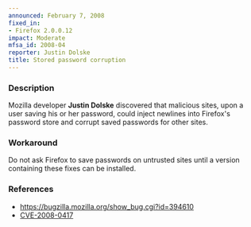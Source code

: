 ```yaml
---
announced: February 7, 2008
fixed_in:
- Firefox 2.0.0.12
impact: Moderate
mfsa_id: 2008-04
reporter: Justin Dolske
title: Stored password corruption
---
```


<h3>Description</h3>

<p>Mozilla developer <strong>Justin Dolske</strong> discovered that
malicious sites, upon a user saving his or her password, could inject
newlines into Firefox's password store and corrupt saved passwords
for other sites.</p>

<h3>Workaround</h3>

<p>Do not ask Firefox to save passwords on untrusted sites until
a version containing these fixes can be installed.</p>

<h3>References</h3>

<ul>
  <li><a href="https://bugzilla.mozilla.org/show_bug.cgi?id=394610">
       https://bugzilla.mozilla.org/show_bug.cgi?id=394610</a></li>

  <li><a class="ex-ref" href="http://cve.mitre.org/cgi-bin/cvename.cgi?name=CVE-2008-0417">
       CVE-2008-0417</a></li>

</ul>



